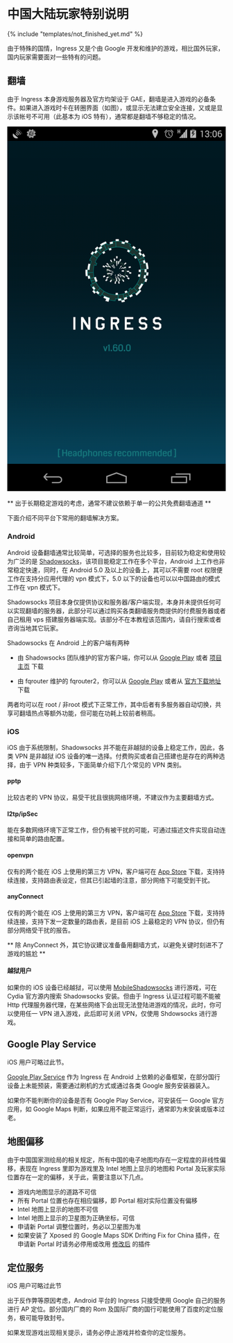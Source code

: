 # 中国大陆玩家特别说明

{% include "templates/not_finished_yet.md" %}

由于特殊的国情，Ingress 又是个由 Google 开发和维护的游戏，相比国外玩家，国内玩家需要面对一些特有的问题。

## 翻墙

由于 Ingress 本身游戏服务器及官方均架设于 GAE，翻墙是进入游戏的必备条件。如果进入游戏时卡在转圈界面（如图），或显示无法建立安全连接，又或是显示该帐号不可用（此基本为 iOS 特有），通常都是翻墙不够稳定的情况。

![Loading Screenshot](images/loading.png)


** 出于长期稳定游戏的考虑，通常不建议依赖于单一的公共免费翻墙通道 **

下面介绍不同平台下常用的翻墙解决方案。

### Android

Android 设备翻墙通常比较简单，可选择的服务也比较多，目前较为稳定和使用较为广泛的是  [Shadowsocks](https://github.com/shadowsocks/shadowsocks)，该项目能稳定工作在多个平台，Android 上工作也非常稳定快速，同时，在 Android 5.0 及以上的设备上，其可以不需要 root 权限便工作在支持分应用代理的 vpn 模式下，5.0 以下的设备也可以以中国路由的模式工作在 vpn 模式下。

Shadowsocks 项目本身仅提供协议和服务器/客户端实现，本身并未提供任何可以实现翻墙的服务器，此部分可以通过购买各类翻墙服务商提供的付费服务器或者自己租用 vps 搭建服务器端实现。该部分不在本教程该范围内，请自行搜索或者咨询当地其它玩家。

Shadowsocks 在 Android 上的客户端有两种

* 由 Shadowsocks 团队维护的官方客户端，你可以从 [Google Play](https://play.google.com/store/apps/details?id=com.github.shadowsocks) 或者 [项目主页](https://github.com/shadowsocks/shadowsocks-android) 下载

* 由 fqrouter 维护的 fqrouter2，你可以从 [Google Play](https://play.google.com/store/apps/details?id=fq.router2) 或者从 [官方下载地址]( https://s3-ap-southeast-1.amazonaws.com/fqrouter/fqrouter-latest.html) 下载

两者均可以在 root / 非root 模式下正常工作，其中后者有多服务器自动切换，共享可翻墙热点等额外功能，但可能在功耗上较前者稍高。

### iOS

iOS 由于系统限制，Shadowsocks 并不能在非越狱的设备上稳定工作，因此，各类 VPN 是非越狱 iOS 设备的唯一选择。付费购买或者自己搭建也是存在的两种选择，由于 VPN 种类较多，下面简单介绍下几个常见的 VPN 类别。

#### pptp

比较古老的 VPN 协议，易受干扰且很挑网络环境，不建议作为主要翻墙方式。

#### l2tp/ipSec

能在多数网络环境下正常工作，但仍有被干扰的可能，可通过描述文件实现自动连接和简单的路由配置。

#### openvpn

仅有的两个能在 iOS 上使用的第三方 VPN，客户端可在 [App Store](https://itunes.apple.com/us/app/openvpn-connect/id590379981?mt=8) 下载，支持持续连接，支持路由表设定，但其已引起墙的注意，部分网络下可能受到干扰。

#### anyConnect

仅有的两个能在 iOS 上使用的第三方 VPN，客户端可在 [App Store](https://itunes.apple.com/us/app/cisco-anyconnect/id392790924?mt=8) 下载，支持持续连接，支持下发一定数量的路由表，是目前 iOS 上最稳定的 VPN 协议，但仍有部分网络受干扰的报告。

** 除 AnyConnect 外，其它协议建议准备备用翻墙方式，以避免关键时刻进不了游戏的尴尬 **

#### 越狱用户

如果你的 iOS 设备已经越狱，可以使用 [MobileShadowsocks](https://github.com/linusyang/MobileShadowSocks) 进行游戏，可在 Cydia 官方源内搜索 Shadowsocks 安装。但由于 Ingress 认证过程可能不能被 Http 代理服务器代理，在某些网络下会出现无法登陆进游戏的情况，此时，你可以使用任一 VPN 进入游戏，此后即可关闭 VPN，仅使用 Shdowsocks 进行游戏。

## Google Play Service

iOS 用户可略过此节。

[Google Play Service](https://play.google.com/store/apps/details?id=com.google.android.gms) 作为 Ingress 在 Android 上依赖的必备框架，在部分国行设备上未能预装，需要通过刷机的方式或通过各类 Google 服务安装器装入。

如果你不能判断你的设备是否有 Google Play Service，可安装任一 Google 官方应用，如 Google Maps 判断，如果应用不能正常运行，通常即为未安装或版本过老。

## 地图偏移

由于中国国家测绘局的相关规定，所有中国的电子地图均存在一定程度的非线性偏移，表现在 Ingress 里即为游戏里及 Intel 地图上显示的地图和 Portal 及玩家实际位置存在一定的偏移，关于此，需要注意以下几点。

* 游戏内地图显示的道路不可信
* 所有 Portal 位置也存在相应偏移，即 Portal 相对实际位置没有偏移
* Intel 地图上显示的地图不可信
* Intel 地图上显示的卫星图为正确坐标，可信
* 申请新 Portal 调整位置时，务必以卫星图为准
* 如果安装了 Xposed 的 Google Maps SDK Drifting Fix for China 插件，在申请新 Portal 时请务必停用或改用 [修改后](https://docs.google.com/file/d/0BxNnvIFWQpP2aWdCTkdqUXdnekk/edit) 的插件


## 定位服务

iOS 用户可略过此节

出于反作弊等原因考虑，Android 平台的 Ingress 只接受使用 Google 自己的服务进行 AP 定位。部分国内厂商的 Rom 及国际厂商的国行可能使用了百度的定位服务，极可能导致封号。

如果发现游戏出现相关提示，请务必停止游戏并检查你的定位服务。





